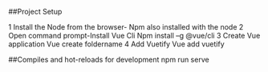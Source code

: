 ##Project Setup

1 Install the Node from the browser- Npm also installed with the node 
2 Open command prompt-Install Vue Cli
  Npm install –g @vue/cli
3 Create Vue application
  Vue create foldername
4 Add Vuetify
  Vue add vuetify

  ##Compiles and hot-reloads for development
  npm run serve


